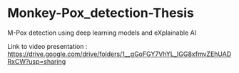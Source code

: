 # Monkey-Pox_detection-Thesis
M-Pox detection using deep learning models and eXplainable AI

Link to video presentation : https://drive.google.com/drive/folders/1__gGoFGY7VhYL_IGG8xfmvZEhUADRxCW?usp=sharing
